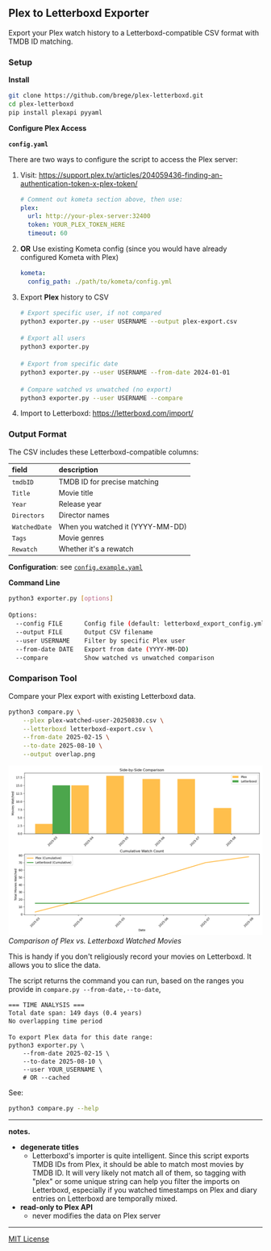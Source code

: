 ## Plex to Letterboxd Exporter

Export your Plex watch history to a Letterboxd-compatible CSV format with TMDB ID matching.

### Setup

**Install**
``` bash
git clone https://github.com/brege/plex-letterboxd.git
cd plex-letterboxd
pip install plexapi pyyaml
```

**Configure Plex Access**

**`config.yaml`**

There are two ways to configure the script to access the Plex server: 

1. Visit: https://support.plex.tv/articles/204059436-finding-an-authentication-token-x-plex-token/

   ``` yaml
   # Comment out kometa section above, then use:
   plex:
     url: http://your-plex-server:32400
     token: YOUR_PLEX_TOKEN_HERE
     timeout: 60
   ```

2. **OR** Use existing Kometa config (since you would have already configured Kometa with Plex)
   ``` yaml
   kometa:
     config_path: ./path/to/kometa/config.yml
   ```

3. Export **Plex** history to CSV

   ``` bash
   # Export specific user, if not compared
   python3 exporter.py --user USERNAME --output plex-export.csv

   # Export all users  
   python3 exporter.py

   # Export from specific date
   python3 exporter.py --user USERNAME --from-date 2024-01-01

   # Compare watched vs unwatched (no export)
   python3 exporter.py --user USERNAME --compare
   ```

4. Import to Letterboxd: https://letterboxd.com/import/

### Output Format

The CSV includes these Letterboxd-compatible columns:

| field         | description                        |
|:------------- |:---------------------------------- |
| `tmdbID`      | TMDB ID for precise matching       |
| `Title`       | Movie title                        |
| `Year`        | Release year                       |
| `Directors`   | Director names                     |
| `WatchedDate` | When you watched it (YYYY-MM-DD)   |
| `Tags`        | Movie genres                       |
| `Rewatch`     | Whether it's a rewatch             |


**Configuration**: see [`config.example.yaml`](config.example.yaml)

**Command Line**
``` bash
python3 exporter.py [options]

Options:
  --config FILE      Config file (default: letterboxd_export_config.yml)
  --output FILE      Output CSV filename
  --user USERNAME    Filter by specific Plex user
  --from-date DATE   Export from date (YYYY-MM-DD)
  --compare          Show watched vs unwatched comparison
```

### Comparison Tool

Compare your Plex export with existing Letterboxd data.
``` bash
python3 compare.py \
    --plex plex-watched-user-20250830.csv \
    --letterboxd letterboxd-export.csv \
    --from-date 2025-02-15 \
    --to-date 2025-08-10 \
    --output overlap.png
```

![A stacked bar chart and cumulative line chart comparing Plex vs. Letterboxd watched histories](./overlap.png)
*Comparison of Plex vs. Letterboxd Watched Movies*

This is handy if you don't religiously record your movies on Letterboxd. It allows you to slice the data.

The script returns the command you can run, based on the ranges you provide in
`compare.py --from-date,--to-date`,
``` text
=== TIME ANALYSIS ===
Total date span: 149 days (0.4 years)
No overlapping time period

To export Plex data for this date range:
python3 exporter.py \
    --from-date 2025-02-15 \
    --to-date 2025-08-10 \
    --user YOUR_USERNAME \
    # OR --cached
```
See:
``` bash
python3 compare.py --help
```

---

**notes.**
- **degenerate titles**
  - Letterboxd's importer is quite intelligent. Since this script exports TMDB IDs from Plex, it should be able to match most movies by TMDB ID. It will very likely not match all of them, so tagging with "plex" or some unique string can help you filter the imports on Letterboxd, especially if you watched timestamps on Plex and diary entries on Letterboxd are temporally mixed.
- **read-only to Plex API**
  - never modifies the data on Plex server

---

[MIT License](LICENSE)
